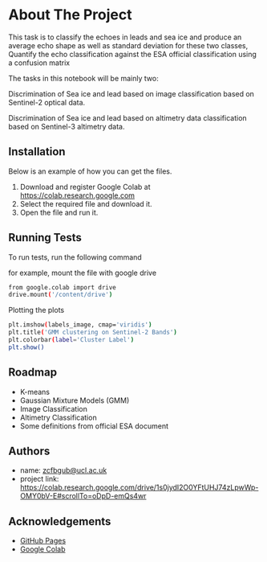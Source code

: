 # About The Project

This task is to classify the echoes in leads and sea ice and produce an average echo shape as well as standard deviation for these two classes, Quantify the echo classification against the ESA official classification using a confusion matrix

The tasks in this notebook will be mainly two:

Discrimination of Sea ice and lead based on image classification based on Sentinel-2 optical data.

Discrimination of Sea ice and lead based on altimetry data classification based on Sentinel-3 altimetry data.

## Installation

Below is an example of how you can get the files.

1. Download and register Google Colab at https://colab.research.google.com
2. Select the required file and download it.
3. Open the file and run it.

## Running Tests

To run tests, run the following command

for example, mount the file with google drive

```bash
from google.colab import drive
drive.mount('/content/drive')
```

Plotting the plots
```bash
plt.imshow(labels_image, cmap='viridis')
plt.title('GMM clustering on Sentinel-2 Bands')
plt.colorbar(label='Cluster Label')
plt.show()
```

## Roadmap

- K-means
- Gaussian Mixture Models (GMM)
- Image Classification
- Altimetry Classification
- Some definitions from official ESA document

## Authors

- name: zcfbgub@ucl.ac.uk
- project link: https://colab.research.google.com/drive/1s0jydI2O0YFtUHJ74zLpwWp-OMY0bV-E#scrollTo=oDpD-emQs4wr

## Acknowledgements

- [GitHub Pages](https://pages.github.com)
- [Google Colab](https://colab.research.google.com)


